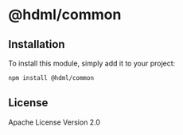 # @hdml/common

## Installation

To install this module, simply add it to your project:

```bash
npm install @hdml/common
```

## License

Apache License Version 2.0
